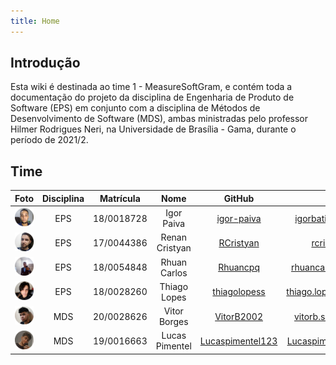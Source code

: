 ```yaml
---
title: Home
---
```


## Introdução

Esta wiki é destinada ao time 1 - MeasureSoftGram, e contém toda a documentação do projeto da disciplina de Engenharia de Produto de Software (EPS) em conjunto com a disciplina de Métodos de Desenvolvimento de Software (MDS), ambas ministradas pelo professor Hilmer Rodrigues Neri, na Universidade de Brasília - Gama, durante o período de 2021/2.

<!-- ## MeasureSoftGram -->
<!-- TODO Texto introdutório sobre o MeasureSoftGram -->

## Time
|Foto | Disciplina | Matrícula | Nome | GitHub | E-mail |
|:--:|:--:|:--:|:--:|:--:|:--:|
| ![Igor](/img/members/Igor.png) | EPS | 18/0018728 | Igor Paiva | [igor-paiva](https://github.com/igor-paiva) | igorbatistapaiva@outlook.com |
| ![Renan](/img/members/Renan.png) | EPS | 17/0044386 | Renan Cristyan | [RCristyan](https://github.com/RCristyan) | rcristyan9@gmail.com |
| ![Rhuan](/img/members/Rhuan.png) | EPS | 18/0054848 | Rhuan Carlos | [Rhuancpq](https://github.com/Rhuancpq)| rhuancarlos.queiroz@gmail.com |
| ![Thiago](/img/members/Thiago.png) | EPS | 18/0028260| Thiago Lopes | [thiagolopess](https://github.com/thiagolopess)| thiago.lopes.santos.tls@gmail.com |
| ![Vitor](/img/members/Vitor.png) | MDS | 20/0028626| Vitor Borges | [VitorB2002](https://github.com/VitorB2002)| vitorb.santos2002@gmail.com |
| ![Lucas](/img/members/Lucas.png) | MDS | 19/0016663| Lucas Pimentel | [Lucaspimentel123](https://github.com/Lucaspimentel123)| Lucaspimentelq123@hotmail.com |

